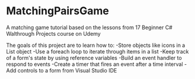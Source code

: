 # MatchingPairsGame
A matching game tutorial based on the lessons from 17 Beginner C# Walthrough Projects course on Udemy


The goals of this project are to learn how to:
-Store objects like icons in a List object
-Use a foreach loop to iterate through items in a list
-Keep track of a form's state by using reference variables
-Build an event handler to respond to events
-Create a timer that fires an event after a time interval
-Add controls to a form from Visual Studio IDE
